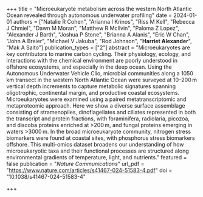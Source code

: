 +++
title = "Microeukaryote metabolism across the western North Atlantic Ocean revealed through autonomous underwater profiling"
date = 2024-01-01
authors = ["Natalie R Cohen", "Arianna I Krinos", "Riss M Kell", "Rebecca J Chmiel", "Dawn M Moran", "Matthew R McIlvin", "Paloma Z Lopez", "Alexander J Barth", "Joshua P Stone", "Brianna A Alanis", "Eric W Chan", "John A Breier", "Michael V Jakuba", "Rod Johnson", "**Harriet Alexander**", "Mak A Saito"]
publication_types = ["2"]
abstract = "Microeukaryotes are key contributors to marine carbon cycling. Their physiology, ecology, and interactions with the chemical environment are poorly understood in offshore ecosystems, and especially in the deep ocean. Using the Autonomous Underwater Vehicle Clio, microbial communities along a 1050 km transect in the western North Atlantic Ocean were surveyed at 10–200 m vertical depth increments to capture metabolic signatures spanning oligotrophic, continental margin, and productive coastal ecosystems. Microeukaryotes were examined using a paired metatranscriptomic and metaproteomic approach. Here we show a diverse surface assemblage consisting of stramenopiles, dinoflagellates and ciliates represented in both the transcript and protein fractions, with foraminifera, radiolaria, picozoa, and discoba proteins enriched at >200 m, and fungal proteins emerging in waters >3000 m. In the broad microeukaryote community, nitrogen stress biomarkers were found at coastal sites, with phosphorus stress biomarkers offshore. This multi-omics dataset broadens our understanding of how microeukaryotic taxa and their functional processes are structured along environmental gradients of temperature, light, and nutrients."
featured = false
publication = "*Nature Communications*"
url_pdf = "https://www.nature.com/articles/s41467-024-51583-4.pdf"
doi = "10.1038/s41467-024-51583-4"

+++

